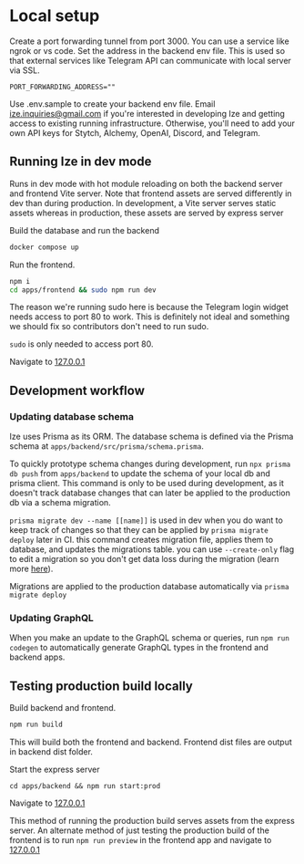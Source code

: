 # Local setup

Create a port forwarding tunnel from port 3000. You can use a service like ngrok or vs code. Set the address in the backend env file. This is used so that external services like Telegram API can communicate with local server via SSL.

```
PORT_FORWARDING_ADDRESS=""
```

Use .env.sample to create your backend env file. Email ize.inquiries@gmail.com if you're interested in developing Ize and getting access to existing running infrastructure. Otherwise, you'll need to add your own API keys for Stytch, Alchemy, OpenAI, Discord, and Telegram.

## Running Ize in dev mode

Runs in dev mode with hot module reloading on both the backend server and frontend Vite server. Note that frontend assets are served differently in dev than during production. In development, a Vite server serves static assets whereas in production, these assets are served by express server

Build the database and run the backend

```sh
docker compose up
```

Run the frontend.

```sh
npm i
cd apps/frontend && sudo npm run dev
```

The reason we're running sudo here is because the Telegram login widget needs access to port 80 to work. This is definitely not ideal and something we should fix so contributors don't need to run sudo.

`sudo` is only needed to access port 80.

Navigate to [127.0.0.1](http://127.0.0.1/)

## Development workflow

### Updating database schema

Ize uses Prisma as its ORM. The database schema is defined via the Prisma schema at `apps/backend/src/prisma/schema.prisma`.

To quickly prototype schema changes during development, run `npx prisma db push` from `apps/backend` to update the schema of your local db and prisma client. This command is only to be used during development, as it doesn't track database changes that can later be applied to the production db via a schema migration.

`prisma migrate dev --name [[name]]` is used in dev when you do want to keep track of changes so that they can be applied by `prisma migrate deploy` later in CI. this command creates migration file, applies them to database, and updates the migrations table. you can use `--create-only` flag to edit a migration so you don't get data loss during the migration (learn more [here](https://www.prisma.io/docs/orm/prisma-migrate/workflows/customizing-migrations)).

Migrations are applied to the production database automatically via `prisma migrate deploy`

### Updating GraphQL

When you make an update to the GraphQL schema or queries, run `npm run codegen` to automatically generate GraphQL types in the frontend and backend apps.

## Testing production build locally

Build backend and frontend.
```sh
npm run build
```

This will build both the frontend and backend. Frontend dist files are output in backend dist folder.

Start the express server

```
cd apps/backend && npm run start:prod
```

Navigate to [127.0.0.1](http://127.0.0.1v)

This method of running the production build serves assets from the express server. An alternate method of just testing the production build of the frontend is to run `npm run preview` in the frontend app and navigate to [127.0.0.1](127.0.0.1)
